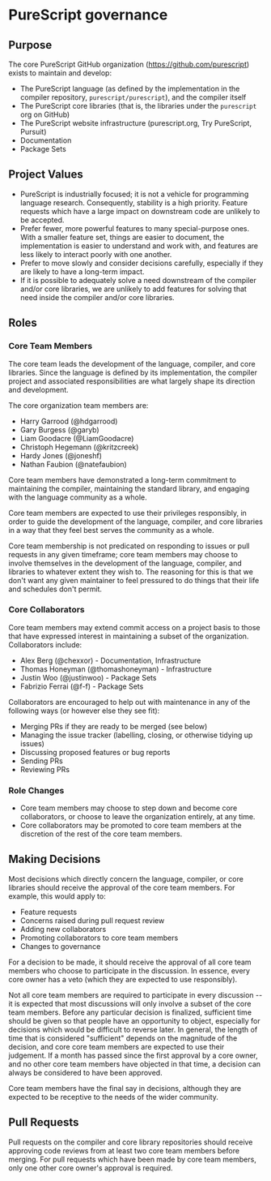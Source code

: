 # PureScript governance

## Purpose

The core PureScript GitHub organization (<https://github.com/purescript>)
exists to maintain and develop:

*   The PureScript language (as defined by the implementation in the compiler
    repository, `purescript/purescript`), and the compiler itself
*   The PureScript core libraries (that is, the libraries under the
    `purescript` org on GitHub)
*   The PureScript website infrastructure (purescript.org, Try PureScript,
    Pursuit)
*   Documentation
*   Package Sets

## Project Values

*   PureScript is industrially focused; it is not a vehicle for programming
    language research. Consequently, stability is a high priority. Feature
    requests which have a large impact on downstream code are unlikely to be
    accepted.
*   Prefer fewer, more powerful features to many special-purpose ones. With a
    smaller feature set, things are easier to document, the implementation is
    easier to understand and work with, and features are less likely to
    interact poorly with one another.
*   Prefer to move slowly and consider decisions carefully, especially if they
    are likely to have a long-term impact.
*   If it is possible to adequately solve a need downstream of the compiler
    and/or core libraries, we are unlikely to add features for solving that
    need inside the compiler and/or core libraries.

## Roles

### Core Team Members

The core team leads the development of the language, compiler,
and core libraries. Since the language is defined by its implementation, the
compiler project and associated responsibilities are what largely shape its
direction and development.

The core organization team members are:

*   Harry Garrood (@hdgarrood)
*   Gary Burgess (@garyb)
*   Liam Goodacre (@LiamGoodacre)
*   Christoph Hegemann (@kritzcreek)
*   Hardy Jones (@joneshf)
*   Nathan Faubion (@natefaubion)

Core team members have demonstrated a long-term commitment to maintaining the
compiler, maintaining the standard library, and engaging with the language
community as a whole.

Core team members are expected to use their privileges responsibly, in order to guide
the development of the language, compiler, and core libraries in a way that
they feel best serves the community as a whole.

Core team membership is not predicated on responding to issues or pull requests in
any given timeframe; core team members may choose to involve themselves in the
development of the language, compiler, and libraries to whatever extent they
wish to. The reasoning for this is that we don't want any given maintainer to
feel pressured to do things that their life and schedules don't permit.

### Core Collaborators

Core team members may extend commit access on a project basis to those that have
expressed interest in maintaining a subset of the organization. Collaborators
include:

*   Alex Berg (@chexxor) - Documentation, Infrastructure
*   Thomas Honeyman (@thomashoneyman) - Infrastructure
*   Justin Woo (@justinwoo) - Package Sets
*   Fabrizio Ferrai (@f-f) - Package Sets

Collaborators are encouraged to help out with maintenance in any of the
following ways (or however else they see fit):

*   Merging PRs if they are ready to be merged (see below)
*   Managing the issue tracker (labelling, closing, or otherwise tidying up
    issues)
*   Discussing proposed features or bug reports
*   Sending PRs
*   Reviewing PRs

### Role Changes

*   Core team members may choose to step down and become core collaborators, or choose to leave the organization entirely, at any time.
*   Core collaborators may be promoted to core team members at the discretion of the rest of the core team members.

## Making Decisions

Most decisions which directly concern the language, compiler, or core libraries
should receive the approval of the core team members. For example, this would apply
to:

*   Feature requests
*   Concerns raised during pull request review
*   Adding new collaborators
*   Promoting collaborators to core team members
*   Changes to governance

For a decision to be made, it should receive the approval of all core team members
who choose to participate in the discussion. In essence, every core owner has a
veto (which they are expected to use responsibly).

Not all core team members are required to participate in every discussion -- it is
expected that most discussions will only involve a subset of the core team members.
Before any particular decision is finalized, sufficient time should be given so
that people have an opportunity to object, especially for decisions which would
be difficult to reverse later. In general, the length of time that is
considered "sufficient" depends on the magnitude of the decision, and core
core team members are expected to use their judgement. If a month has passed since the
first approval by a core owner, and no other core team members have objected in that
time, a decision can always be considered to have been approved.

Core team members have the final say in decisions, although they are expected to be
receptive to the needs of the wider community.

## Pull Requests

Pull requests on the compiler and core library repositories should receive
approving code reviews from at least two core team members before merging. For pull
requests which have been made by core team members, only one other core owner's
approval is required.
